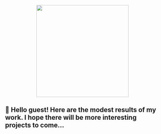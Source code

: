 <div id="header" align="center">
  <!--<img src="https://media.giphy.com/media/M9gbBd9nbDrOTu1Mqx/giphy.gif" width="100"/>-->
  <img src="https://media.giphy.com/media/g06HKnMmtK1aXurndU/giphy.gif" width="300"/>
</div>
<div>
  <img src="https://komarev.com/ghpvc/?username=yury-yury&style=flat-square&color=blue" alt=""/>
</div>

## 👋 Hello guest! Here are the modest results of my work. I hope there will be more interesting projects to come...

<!--
**yury-yury/yury-yury** is a ✨ _special_ ✨ repository because its `README.md` (this file) appears on your GitHub profile.

Here are some ideas to get you started:

- 🔭 I’m currently working on ...
- 🌱 I’m currently learning ...
- 👯 I’m looking to collaborate on ...
- 🤔 I’m looking for help with ...
- 💬 Ask me about ...
- 📫 How to reach me: ...
- 😄 Pronouns: ...
- ⚡ Fun fact: ...
-->
